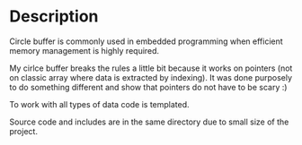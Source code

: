 # Description
Circle buffer is commonly used in embedded programming when efficient memory management is highly required.

My cirlce buffer breaks the rules a little bit because it works on pointers (not on classic array where data is extracted by indexing). It was done purposely to do something different and show that pointers do not have to be scary :) 

To work with all types of data code is templated.

Source code and includes are in the same directory due to small size of the project.
